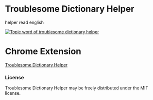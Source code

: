 # Troublesome Dictionary Helper
helper read english

[![Topic word of troublesome dictionary helper](https://user-images.githubusercontent.com/4979560/58269714-1bcc9d80-7dc3-11e9-8547-40c66939de96.png)](https://www.npmjs.com/package/iroun)


# Chrome Extension
[Troublesome Dictionary Helper](https://chrome.google.com/webstore/detail/troublesome-dictionary-he/kapancmepkacnpidhdkkcloehmeompcp/related?hl=ko)

### License
Troublesome Dictionary Helper may be freely distributed under the MIT license.
